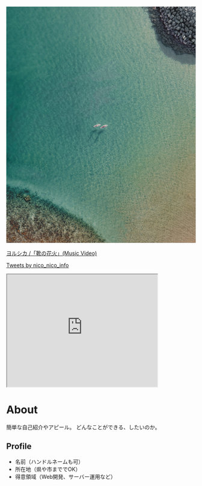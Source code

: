 ![プロフィール画像](yy.jpg)


<script type="application/javascript" src="https://embed.nicovideo.jp/watch/sm31067084/script?w=640&h=360"></script><noscript><a href="https://www.nicovideo.jp/watch/sm31067084">ヨルシカ /「靴の花火」(Music Video)</a></noscript>


<a class="twitter-timeline" data-width="400" data-height="600" href="https://twitter.com/nico_nico_info?ref_src=twsrc%5Etfw">Tweets by nico_nico_info</a> <script async src="https://platform.twitter.com/widgets.js" charset="utf-8"></script>


<iframe src="https://www.openprocessing.org/sketch/1057209/embed/" width="400" height="300"></iframe>


# About
簡単な自己紹介やアピール。
どんなことができる、したいのか。

## Profile
- 名前（ハンドルネームも可）
- 所在地（県や市まででOK）
- 得意領域（Web開発、サーバー運用など）
